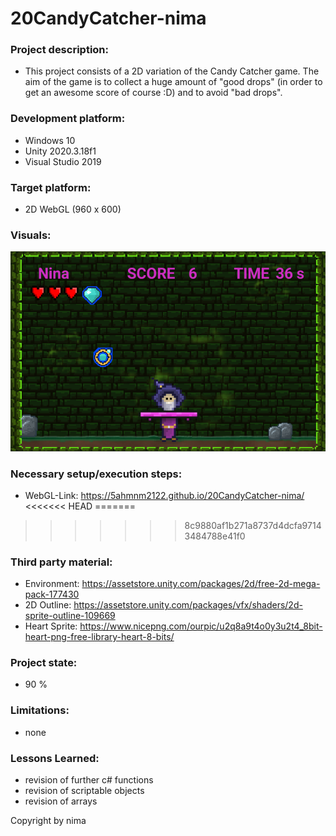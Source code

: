 # 20CandyCatcher-nima

### Project description:

* This project consists of a 2D variation of the Candy Catcher game. The aim of the game is to collect a huge amount of "good drops" (in order to get an awesome score of course :D) and to avoid "bad drops".

### Development platform:

* Windows 10
* Unity 2020.3.18f1
* Visual Studio 2019

### Target platform:

* 2D WebGL (960 x 600)


### Visuals:


<div>
<img src = "./Screenshots/Screenshot2.PNG">
<div>


### Necessary setup/execution steps: 

* WebGL-Link: https://5ahmnm2122.github.io/20CandyCatcher-nima/
<<<<<<< HEAD
=======

>>>>>>> 8c9880af1b271a8737d4dcfa97143484788e41f0

### Third party material:

* Environment: https://assetstore.unity.com/packages/2d/free-2d-mega-pack-177430
* 2D Outline: https://assetstore.unity.com/packages/vfx/shaders/2d-sprite-outline-109669
* Heart Sprite: https://www.nicepng.com/ourpic/u2q8a9t4o0y3u2t4_8bit-heart-png-free-library-heart-8-bits/


### Project state:

* 90 % 

### Limitations: 

* none

### Lessons Learned:

* revision of further c# functions
* revision of scriptable objects
* revision of arrays

	
Copyright by nima
